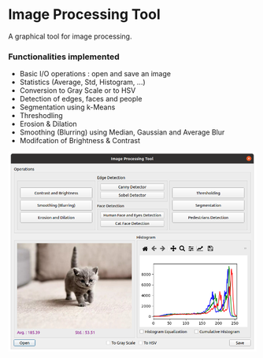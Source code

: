 # Image Processing Tool

A graphical tool for image processing.

### Functionalities implemented 

* Basic I/O operations : open and save an image
* Statistics (Average, Std, Histogram, ...)
* Conversion to Gray Scale or to HSV
* Detection of edges, faces and people
* Segmentation using k-Means
* Threshodling
* Erosion & Dilation
* Smoothing (Blurring) using Median, Gaussian and Average Blur
* Modifcation of  Brightness & Contrast

![Functionalities implemented](screenshots/functionalities.png)
